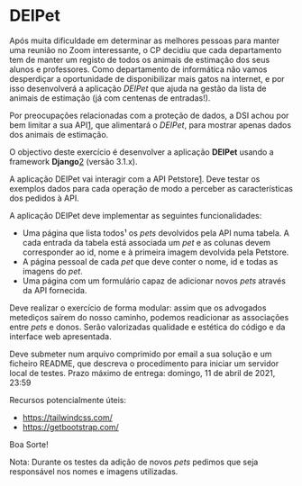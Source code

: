 # DEIPet

Após muita dificuldade em determinar as melhores pessoas para manter uma reunião
no Zoom interessante, o CP decidiu que cada departamento tem de manter um registo
de todos os animais de estimação dos seus alunos e professores. Como
departamento de informática não vamos desperdiçar a oportunidade de
disponibilizar mais gatos na internet, e por isso desenvolverá a aplicação
*DEIPet* que ajuda na gestão da lista de animais de estimação (já com centenas
de entradas!).

Por preocupações relacionadas com a proteção de dados, a DSI achou por bem
limitar a sua API[1], que alimentará o *DEIPet*, para mostrar apenas dados dos 
animais de estimação.

O objectivo deste exercício é desenvolver a aplicação **DEIPet** usando a
framework **Django**[2][3] (versão 3.1.x).

A aplicação DEIPet vai interagir com a API Petstore[1]. Deve testar os exemplos
dados para cada operação de modo a perceber as características dos pedidos à
API.

A aplicação DEIPet deve implementar as seguintes funcionalidades:
- Uma página que lista todos¹ os *pets* devolvidos pela API numa tabela. A cada
entrada da tabela está associada um *pet* e as colunas devem corresponder ao id,
nome e à primeira imagem devolvida pela Petstore.
- A página pessoal de cada *pet* que deve conter o nome, id e todas as imagens 
do *pet*.
- Uma página com um formulário capaz de adicionar novos *pets* através da API
fornecida.

Deve realizar o exercício de forma modular: assim que os advogados metediços
saírem do nosso caminho, podemos readicionar as associações entre *pets* e
donos.
Serão valorizadas qualidade e estética do código e da interface web apresentada.

Deve submeter num arquivo comprimido por email a sua solução e um ficheiro
README, que descreva o procedimento para iniciar um servidor local de testes.
Prazo máximo de entrega: domingo, 11 de abril de 2021, 23:59

Recursos potencialmente úteis:
- https://tailwindcss.com/
- https://getbootstrap.com/

Boa Sorte!

Nota: Durante os testes da adição de novos *pets* pedimos que seja responsável
nos nomes e imagens utilizadas.

[1]: https://aduck.rnl.tecnico.ulisboa.pt/deipet/swagger-ui
[2]: https://www.djangoproject.com/
[3]: https://docs.djangoproject.com/en/3.1/intro/tutorial01/
